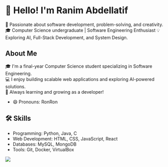# 👋 Hello! I'm Ranim Abdellatif
🌟 Passionate about software development, problem-solving, and creativity.
🎓 Computer Science undergraduate | Software Engineering Enthusiast
💡 Exploring AI, Full-Stack Development, and System Design.

<!--
**AbdellatifRanim/AbdellatifRanim** is a ✨ _special_ ✨ repository because its `README.md` (this file) appears on your GitHub profile.
-->
## About Me
🎓 I'm a final-year Computer Science student specializing in Software Engineering.  
💻 I enjoy building scalable web applications and exploring AI-powered solutions.  
🚀 Always learning and growing as a developer!
- 😄 Pronouns: RonRon

## 🛠️ Skills
- Programming: Python, Java, C
- Web Development: HTML, CSS, JavaScript, React
- Databases: MySQL, MongoDB
- Tools: Git, Docker, VirtualBox

<a href="https://visitcount.itsvg.in">
  <img src="https://visitcount.itsvg.in/api?id=anii&label=Profile%20Views&color=10&icon=1&pretty=false" />
</a>
